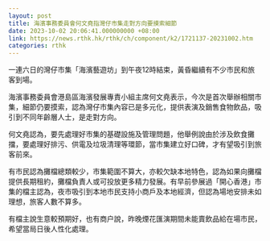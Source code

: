 ```yaml
---
layout: post
title: 海濱事務委員會何文堯指灣仔市集走對方向要摸索細節
date: 2023-10-02 20:06:41.000000000 +08:00
link: https://news.rthk.hk/rthk/ch/component/k2/1721137-20231002.htm
categories: rthk
---
```


一連六日的灣仔市集「海濱藝遊坊」到午夜12時結束，黃昏繼續有不少市民和旅客到場。

海濱事務委員會港島區海濱發展專責小組主席何文堯表示，今次是首次舉辦相關市集，細節仍要摸索，認為灣仔市集內容已是多元化，提供表演及銷售食物飲品，吸引到不同年齡層人士，是走對方向。

何文堯認為，要先處理好市集的基礎設施及管理問題，他舉例說由於涉及飲食攤擋，要處理好排污、供電及垃圾清理等環節，當市集建立好口碑，才有望吸引到旅客前來。

有市民認為攤檔總類較少，市集範圍不算大，亦較欠缺本地特色，認為如果向攤檔提供長期租約，攤檔負責人或可投放更多精力發展。有早前參展過「開心香港」市集的檔主認為，夜市吸引到本地市民支持小商戶及本地經濟，但認為場地安排未如理想，旅客人數不算多。

有檔主說生意較預期好，也有商户說，昨晚煙花匯演期間未能賣飲品給在場市民，希望當局日後人性化處理。

